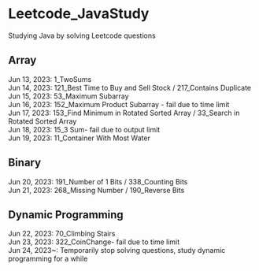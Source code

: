 # Leetcode_JavaStudy

Studying Java by solving Leetcode questions

## Array
Jun 13, 2023: 1_TwoSums
<br> Jun 14, 2023: 121_Best Time to Buy and Sell Stock / 217_Contains Duplicate
<br> Jun 15, 2023: 53_Maximum Subarray
<br> Jun 16, 2023: 152_Maximum Product Subarray - fail due to time limit
<br> Jun 17, 2023: 153_Find Minimum in Rotated Sorted Array / 33_Search in Rotated Sorted Array
<br> Jun 18, 2023: 15_3 Sum- fail due to output limit
<br> Jun 19, 2023: 11_Container With Most Water

## Binary
Jun 20, 2023: 191_Number of 1 Bits / 338_Counting Bits
<br>Jun 21, 2023: 268_Missing Number / 190_Reverse Bits

## Dynamic Programming
Jun 22, 2023: 70_Climbing Stairs
<br>Jun 23, 2023: 322_CoinChange- fail due to time limit
<br>Jun 24, 2023~: Temporarily stop solving questions, study dynamic programming for a while
